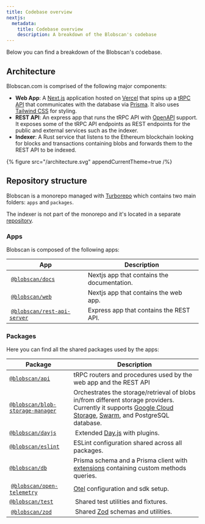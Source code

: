 ```yaml
---
title: Codebase overview
nextjs:
  metadata:
    title: Codebase overview
    description: A breakdown of the Blobscan's codebase
---
```


Below you can find a breakdown of the Blobscan's codebase.

## Architecture

Blobscan.com is comprised of the following major components:

- **Web App**: A [Next.js](https://nextjs.org/) application hosted on [Vercel](https://vercel.com/) that spins up a [tRPC API](https://trpc.io) that communicates with the database via [Prisma](https://www.prisma.io/). It also uses [Tailwind CSS](https://tailwindcss.com/) for styling.
- **REST API**: An express app that runs the tRPC API with [OpenAPI](https://www.openapis.org/) support. It exposes some of the tRPC API endpoints as REST endpoints for the public and external services such as the indexer.
- **Indexer**: A Rust service that listens to the Ethereum blockchain looking for blocks and transactions containing blobs and forwards them to the REST API to be indexed.

{% figure  src="/architecture.svg" appendCurrentTheme=true /%}

## Repository structure

Blobscan is a monorepo managed with [Turborepo](https://turbo.build/) which contains two main folders: `apps` and `packages`.

The indexer is not part of the monorepo and it's located in a separate [repository](https://github.com/Blobscan/blobscan-indexer.rs/tree/master).

### Apps

Blobscan is composed of the following apps:

| App                                                                                                   | Description                                 |
| ----------------------------------------------------------------------------------------------------- | ------------------------------------------- |
|  [`@blobscan/docs`](https://github.com/Blobscan/blobscan/tree/master/apps/docs)                       | Nextjs app that contains the documentation. |
|  [`@blobscan/web`](https://github.com/Blobscan/blobscan/tree/master/apps/web)                         | Nextjs app that contains the web app.       |
|  [`@blobscan/rest-api-server`](https://github.com/Blobscan/blobscan/tree/master/apps/rest-api-server) | Express app that contains the REST API.     |

### Packages

Here you can find all the shared packages used by the apps:

| Package                                                                                                            | Description                                                                                                                                                                                                                  |
| ------------------------------------------------------------------------------------------------------------------ | ---------------------------------------------------------------------------------------------------------------------------------------------------------------------------------------------------------------------------- |
| [`@blobscan/api`](https://github.com/Blobscan/blobscan/tree/master/packages/api)                                   | tRPC routers and procedures used by the web app and the REST API                                                                                                                                                             |
| [`@blobscan/blob-storage-manager`](https://github.com/Blobscan/blobscan/tree/master/packages/blob-storage-manager) | Orchestrates the storage/retrieval of blobs in/from different storage providers. Currently it supports [Google Cloud Storage](https://cloud.google.com/storage), [Swarm](https://www.ethswarm.org), and PostgreSQL database. |
| [`@blobscan/dayjs`](https://github.com/Blobscan/blobscan/tree/master/packages/dayjs)                               |  Extended [Day.js](https://day.js.org/) with plugins.                                                                                                                                                                        |
| [`@blobscan/eslint`](https://github.com/Blobscan/blobscan/tree/next/packages/config/eslint)                        | ESLint configuration shared across all packages.                                                                                                                                                                             |
| [`@blobscan/db`](https://github.com/Blobscan/blobscan/tree/master/packages/db)                                     | Prisma schema and a Prisma client with [extensions](https://www.prisma.io/docs/concepts/components/prisma-client/client-extensions) containing custom methods queries.                                                       |
|  [`@blobscan/open-telemetry`](https://github.com/Blobscan/blobscan/tree/master/packages/open-telemetry)            | [Otel](https://opentelemetry.io/) configuration and sdk setup.                                                                                                                                                               |
| [`@blobscan/test`](https://github.com/Blobscan/blobscan/tree/master/packages/test)                                 |  Shared test utilities and fixtures.                                                                                                                                                                                         |
|  [`@blobscan/zod`](https://github.com/Blobscan/blobscan/tree/master/packages/zod)                                  |  Shared [Zod](https://zod.dev) schemas and utilities.                                                                                                                                                                        |
